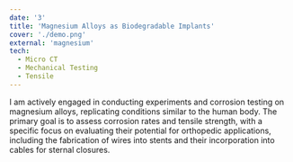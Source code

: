 ```yaml
---
date: '3'
title: 'Magnesium Alloys as Biodegradable Implants'
cover: './demo.png'
external: 'magnesium'
tech:
  - Micro CT
  - Mechanical Testing
  - Tensile
---
```


I am actively engaged in conducting experiments and corrosion testing on magnesium alloys, replicating conditions similar to the human body. The primary goal is to assess corrosion rates and tensile strength, with a specific focus on evaluating their potential for orthopedic applications, including the fabrication of wires into stents and their incorporation into cables for sternal closures.
